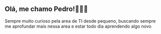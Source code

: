 ## Olá, me chamo Pedro!🙋🏻‍♂️

Sempre muito curioso pela area de TI desde pequeno, buscando sempre me aprofundar mais nessa area e estar todo dia aprendendo algo novo


